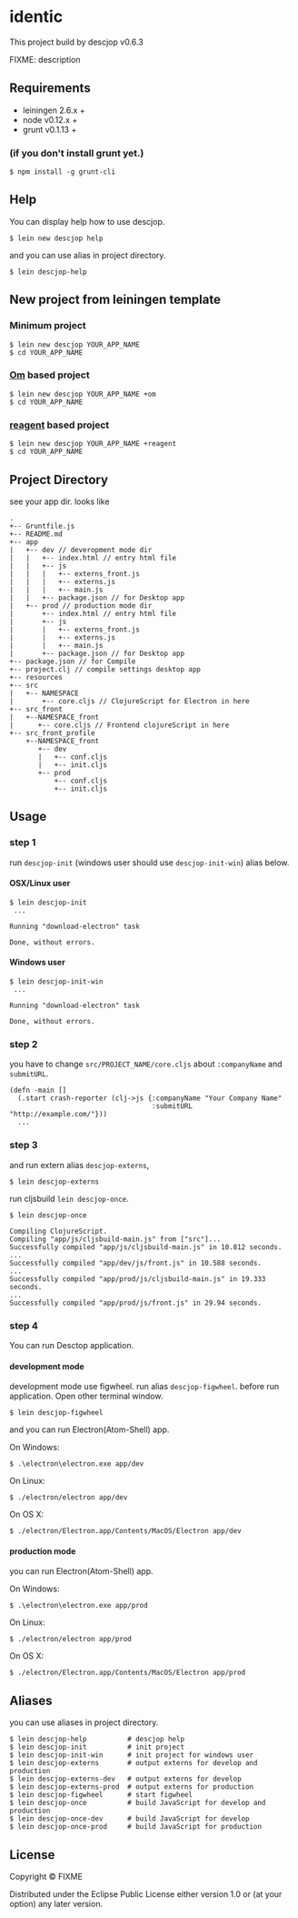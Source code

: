 # identic

This project build by descjop v0.6.3

FIXME: description

## Requirements

* leiningen 2.6.x +
* node v0.12.x +
* grunt v0.1.13 +

### (if you don't install grunt yet.)

```
$ npm install -g grunt-cli
```


## Help

You can display help how to use descjop.

```
$ lein new descjop help
```

and you can use alias in project directory.

```
$ lein descjop-help
```

## New project from leiningen template

### Minimum project

```
$ lein new descjop YOUR_APP_NAME
$ cd YOUR_APP_NAME
```

### [Om](https://github.com/omcljs/om) based project

```
$ lein new descjop YOUR_APP_NAME +om
$ cd YOUR_APP_NAME
```

### [reagent](https://github.com/reagent-project/reagent) based project

```
$ lein new descjop YOUR_APP_NAME +reagent
$ cd YOUR_APP_NAME
```

## Project Directory

see your app dir. looks like

```
.
+-- Gruntfile.js
+-- README.md
+-- app
|   +-- dev // deveropment mode dir
|   |   +-- index.html // entry html file
|   |   +-- js
|   |   |   +-- externs_front.js
|   |   |   +-- externs.js
|   |   |   +-- main.js
|   |   +-- package.json // for Desktop app
|   +-- prod // production mode dir
|       +-- index.html // entry html file
|       +-- js
|       |   +-- externs_front.js
|       |   +-- externs.js
|       |   +-- main.js
|       +-- package.json // for Desktop app
+-- package.json // for Compile
+-- project.clj // compile settings desktop app
+-- resources
+-- src
|   +-- NAMESPACE
|       +-- core.cljs // ClojureScript for Electron in here
+-- src_front
|   +--NAMESPACE_front
|      +-- core.cljs // Frontend clojureScript in here
+-- src_front_profile
    +--NAMESPACE_front
       +-- dev
       |   +-- conf.cljs
       |   +-- init.cljs
       +-- prod
           +-- conf.cljs
           +-- init.cljs
```

## Usage

### step 1

run `descjop-init` (windows user should use `descjop-init-win`) alias below.

#### OSX/Linux user

```
$ lein descjop-init
 ...
 
Running "download-electron" task
 
Done, without errors.
```

#### Windows user

```
$ lein descjop-init-win
 ...
 
Running "download-electron" task
 
Done, without errors.
```

### step 2

you have to change `src/PROJECT_NAME/core.cljs` about `:companyName` and `submitURL`.

```
(defn -main []
  (.start crash-reporter (clj->js {:companyName "Your Company Name"
                                   :submitURL   "http://example.com/"}))
  ...
```

### step 3

and run extern alias `descjop-externs`,

```
$ lein descjop-externs
```

run cljsbuild `lein descjop-once`.

```
$ lein descjop-once

Compiling ClojureScript.
Compiling "app/js/cljsbuild-main.js" from ["src"]...
Successfully compiled "app/js/cljsbuild-main.js" in 10.812 seconds.
...
Successfully compiled "app/dev/js/front.js" in 10.588 seconds.
...
Successfully compiled "app/prod/js/cljsbuild-main.js" in 19.333 seconds.
...
Successfully compiled "app/prod/js/front.js" in 29.94 seconds.
```

### step 4

You can run Desctop application.

#### development mode

development mode use figwheel. run alias `descjop-figwheel`.  before run application.
Open other terminal window.

```
$ lein descjop-figwheel
```

and you can run Electron(Atom-Shell) app.

On Windows:

```
$ .\electron\electron.exe app/dev
```

On Linux:

```
$ ./electron/electron app/dev
```

On OS X:

```
$ ./electron/Electron.app/Contents/MacOS/Electron app/dev
```

#### production mode

you can run Electron(Atom-Shell) app.

On Windows:

```
$ .\electron\electron.exe app/prod
```

On Linux:

```
$ ./electron/electron app/prod
```

On OS X:

```
$ ./electron/Electron.app/Contents/MacOS/Electron app/prod
```

## Aliases

you can use aliases in project directory.

```
$ lein descjop-help          # descjop help
$ lein descjop-init          # init project
$ lein descjop-init-win      # init project for windows user
$ lein descjop-externs       # output externs for develop and production
$ lein descjop-externs-dev   # output externs for develop
$ lein descjop-externs-prod  # output externs for production
$ lein descjop-figwheel      # start figwheel
$ lein descjop-once          # build JavaScript for develop and production
$ lein descjop-once-dev      # build JavaScript for develop
$ lein descjop-once-prod     # build JavaScript for production
```

## License

Copyright ©  FIXME

Distributed under the Eclipse Public License either version 1.0 or (at
your option) any later version.
